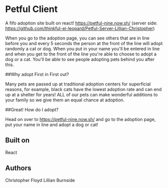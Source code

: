 # Petful Client

A fifo adoption site built on react! https://petful-nine.now.sh/ (server side: https://github.com/thinkful-ei-leopard/Petful-Server-Lillian-Christopher)

When you go to the adoption page, you can see others that are in line before you and every 5 seconds the person at the front of the line will adopt randomly a cat or dog. When you put in your name you'll be entered in line and when you get to the front of the line you're able to choose to adopt a dog or a cat. You'll be able to see people adopting pets behind you after this.

##Why adopt First in First out?

Many pets are passed up at traditional adoption centers for superficial reasons, for example, black cats have the lowest adoption rate and can end up at a shelter for years! ALL of our pets can make wonderful additions to your family so we give them an equal chance at adoption.



##Great! How do I adopt?

Head on over to https://petful-nine.now.sh/ and go to the adoption page, put your name in line and adopt a dog or cat!

## Built on
React

## Authors

Christopher Floyd
Lillian Burnside

